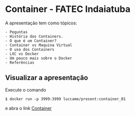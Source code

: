 # Container - FATEC Indaiatuba

A apresentação tem como tópicos: 

    - Peguntas 
    - História dos Containers.
    - O que é um Container?
    - Container vs Maquina Virtual
    - O uso dos Containers
    - LXC vs Docker 
    - Um pouco mais sobre o Docker 
    - Referências

## Visualizar a apresentação

Execute o comando

```
$ docker run -p 3999:3999 luccame/present:container_01
```

e abra o link [Container](http://localhost:3999)
